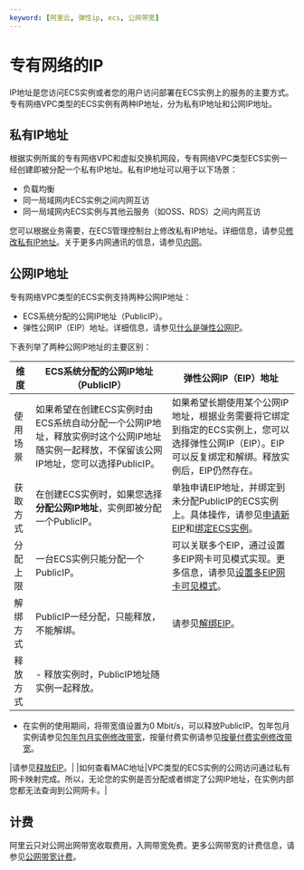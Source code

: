 ```yaml
---
keyword: [阿里云, 弹性ip, ecs, 公网带宽]
---
```


# 专有网络的IP

IP地址是您访问ECS实例或者您的用户访问部署在ECS实例上的服务的主要方式。专有网络VPC类型的ECS实例有两种IP地址，分为私有IP地址和公网IP地址。

## 私有IP地址

根据实例所属的专有网络VPC和虚拟交换机网段，专有网络VPC类型ECS实例一经创建即被分配一个私有IP地址。私有IP地址可以用于以下场景：

-   负载均衡
-   同一局域网内ECS实例之间内网互访
-   同一局域网内ECS实例与其他云服务（如OSS、RDS）之间内网互访

您可以根据业务需要，在ECS管理控制台上修改私有IP地址。详细信息，请参见[修改私有IP地址](/cn.zh-CN/网络/修改IPv4地址/修改私有IP地址.md)。关于更多内网通讯的信息，请参见[内网](/cn.zh-CN/网络/实例IP地址介绍/内网.md)。

## 公网IP地址

专有网络VPC类型的ECS实例支持两种公网IP地址：

-   ECS系统分配的公网IP地址（PublicIP）。
-   弹性公网IP（EIP）地址。详细信息，请参见[什么是弹性公网IP](/cn.zh-CN/.md)。

下表列举了两种公网IP地址的主要区别：

|维度|ECS系统分配的公网IP地址（PublicIP）|弹性公网IP（EIP）地址|
|--|------------------------|-------------|
|使用场景|如果希望在创建ECS实例时由ECS系统自动分配一个公网IP地址，释放实例时这个公网IP地址随实例一起释放，不保留该公网IP地址，您可以选择PublicIP。|如果希望长期使用某个公网IP地址，根据业务需要将它绑定到指定的ECS实例上，您可以选择弹性公网IP（EIP）。EIP可以反复绑定和解绑。释放实例后，EIP仍然存在。|
|获取方式|在创建ECS实例时，如果您选择**分配公网IP地址**，实例即被分配一个PublicIP。|单独申请EIP地址，并绑定到未分配PublicIP的ECS实例上。具体操作，请参见[申请新EIP](/cn.zh-CN/用户指南/申请EIP/申请新EIP.md)和[绑定ECS实例](/cn.zh-CN/用户指南/绑定云资源/绑定ECS实例.md)。|
|分配上限|一台ECS实例只能分配一个PublicIP。|可以关联多个EIP，通过设置多EIP网卡可见模式实现。更多信息，请参见[设置多EIP网卡可见模式](/cn.zh-CN/用户指南/绑定云资源/绑定辅助弹性网卡/设置多EIP网卡可见模式.md)。|
|解绑方式|PublicIP一经分配，只能释放，不能解绑。|请参见[解绑EIP](/cn.zh-CN/用户指南/解绑EIP.md)。|
|释放方式|-   释放实例时，PublicIP地址随实例一起释放。
-   在实例的使用期间，将带宽值设置为0 Mbit/s，可以释放PublicIP。包年包月实例请参见[包年包月实例修改带宽](/cn.zh-CN/实例/升降配实例/修改带宽配置/包年包月实例修改带宽.md)，按量付费实例请参见[按量付费实例修改带宽](/cn.zh-CN/实例/升降配实例/修改带宽配置/按量付费实例修改带宽.md)。

|请参见[释放EIP](/cn.zh-CN/用户指南/管理按量计费实例/释放EIP.md)。|
|如何查看MAC地址|VPC类型的ECS实例的公网访问通过私有网卡映射完成。所以，无论您的实例是否分配或者绑定了公网IP地址，在实例内部您都无法查询到公网网卡。|

## 计费

阿里云只对公网出网带宽收取费用，入网带宽免费。更多公网带宽的计费信息，请参见[公网带宽计费](/cn.zh-CN/产品定价/计费项/公网带宽计费.md)。

